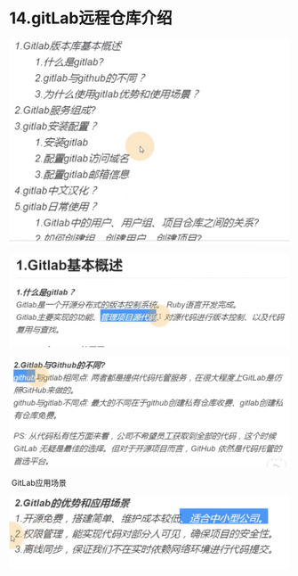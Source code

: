 # 14.gitLab远程仓库介绍

![image-20211229212634579](../../.vuepress/public/images/image-20211229212634579.png)





![image-20211229212701296](../../.vuepress/public/images/image-20211229212701296.png)





![image-20211229212810913](../../.vuepress/public/images/image-20211229212810913.png)



​	GitLab应用场景

![image-20211229213041299](../../.vuepress/public/images/image-20211229213041299.png)































































































